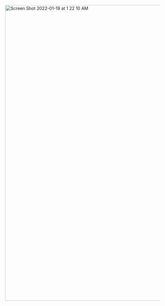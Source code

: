 
<img width="960" alt="Screen Shot 2022-01-19 at 1 22 10 AM" src="https://user-images.githubusercontent.com/39470230/150101430-f3f1a8ce-b83c-454c-a3e6-3fdd5b00f255.png">
